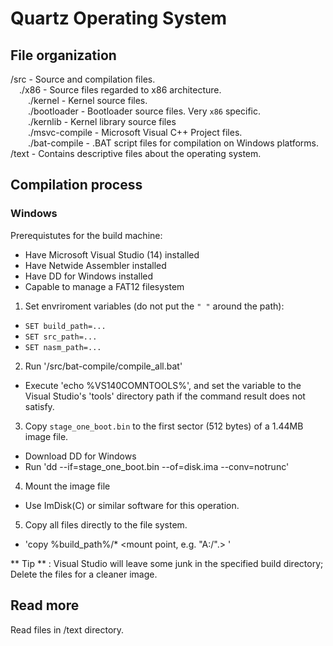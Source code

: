 Quartz Operating System
=======================

## File organization

/src - Source and compilation files.<br>
&emsp;./x86 - Source files regarded to x86 architecture.<br>
&emsp;&emsp;./kernel - Kernel source files.<br>
&emsp;&emsp;./bootloader - Bootloader source files. Very `x86` specific.<br>
&emsp;&emsp;./kernlib - Kernel library source files<br>
&emsp;&emsp;./msvc-compile - Microsoft Visual C++ Project files.<br>
&emsp;&emsp;./bat-compile - .BAT script files for compilation on Windows platforms.<br>
/text - Contains descriptive files about the operating system.<br>

## Compilation process

### Windows

Prerequistutes for the build machine:

*	Have Microsoft Visual Studio (14) installed
*	Have Netwide Assembler installed
*	Have DD for Windows installed
*	Capable to manage a FAT12 filesystem

1. Set envriroment variables (do not put the `" "` around the path):
* `SET build_path=...`
* `SET src_path=...`
* `SET nasm_path=...`
2. Run '/src/bat-compile/compile_all.bat'
* Execute 'echo %VS140COMNTOOLS%', and set the variable to the Visual Studio's 'tools' directory path if the command result does not satisfy.
3. Copy `stage_one_boot.bin` to the first sector (512 bytes) of a 1.44MB image file.
* Download DD for Windows
* Run 'dd --if=stage_one_boot.bin --of=disk.ima --conv=notrunc'
4. Mount the image file
* Use ImDisk(C) or similar software for this operation.
5. Copy all files directly to the file system.
* 'copy %build_path%/* <mount point, e.g. "A:/".> '

** Tip ** : Visual Studio will leave some junk in the specified build directory; Delete the files for a cleaner image.
## Read more

Read files in /text directory.
